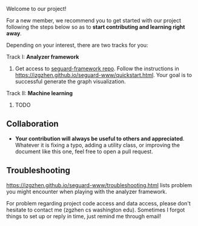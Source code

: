 Welcome to our project!

For a new member, we recommend you to get started with our project following the steps below
so as to **start contributing and learning right away**.

Depending on your interest, there are two tracks for you:

Track I: **Analyzer framework**

1. Get access to [seguard-framework repo](https://github.com/izgzhen/seguard-framework). Follow the instructions in https://izgzhen.github.io/seguard-www/quickstart.html.
Your goal is to successful generate the graph visualization.

Track II: **Machine learning**

1. TODO

## Collaboration

* **Your contribution will always be useful to others and appreciated**. Whatever it is fixing a typo, adding a utility class, or improving the document like this one, feel free to open a pull request.

## Troubleshooting

https://izgzhen.github.io/seguard-www/troubleshooting.html lists problem
you might encounter when playing with the analyzer framework.

For problem regarding project code access and data access, please don't
hesitate to contact me (zgzhen cs washington edu). Sometimes I forgot
things to set up or reply in time, just remind me through email!
